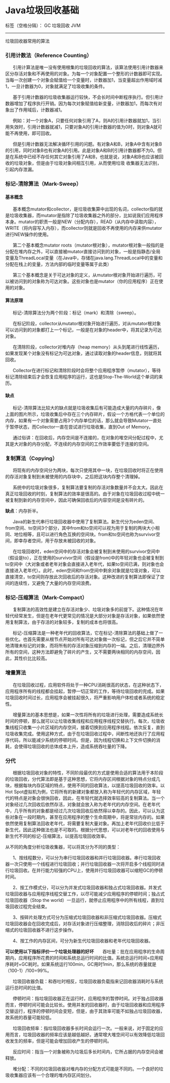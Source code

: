 ﻿# Java垃圾回收基础

标签（空格分隔）： GC 垃圾回收 JVM

---

垃圾回收器常用的算法  

### 引用计数法（Reference Counting）  

&#160; &#160; &#160;&#160;引用计算法是唯一没有使用根集的垃圾回收的算法，该算法使用引用计数器来区分存活对象和不再使用的对象。为每一个对象配置一个整形的计数器即可实现。当每一次创建一个对象会赋值给一个变量时，计数器加1，当变量超出作用域时减1，一旦计数器为0，对象就满足了垃圾收集的条件。  

&#160; &#160; &#160;&#160;基于引用计数器的垃圾收集器运行较快，不会长时间中断程序执行。但引用计数器增加了程序执行开销。因为每次对象赋值给新变量，计数器加1，而每次有对象出了作用域后，计数器减1。  

&#160; &#160; &#160;&#160;例如：对一个对象A，只要任何对象引用了A，则A的引用计数器就加1，当引用失效时，引用计数器就减1，只要对象A的引用计数器的值为0时，则对象A就可能不再使用，即可回收。    

&#160; &#160; &#160;&#160;但是引用计数器无法解决循环引用的问题。有对象A和B，对象A中含有对象B的引用，同时对象B也有对象A的引用。此是对象A和B的引用计数器都不为0。但是在系统中已经不存任何其它对象引用了A和B，也就是说，对象A和B也应该被回收的垃圾对象，但是由于垃圾对象间相互引用，从而使用垃圾 收集器无法识别，引起内存泄漏。   

### 标记-清除算法（Mark-Sweep）  

#### 基本概念  

&#160; &#160; &#160;&#160;基本概念mutator和collector，是垃圾收集算中出现的名词，collector指的就是垃圾收集器，而mutator是指除了垃圾收集器之外的部分，比如说我们应用程序本身。mutator的职责一般是NEW（分配内存），READ（从内存中读取内容），WRITE（将内容写入内存），而collector则就是回收不再使用的内存来供mutator进行NEW操作的使用。   

&#160; &#160; &#160;&#160;第二个基本概念mutator roots（mutator根对象），mutator根对象一般指的是分配在堆内存之外，可以直接被mutator直接访问到的对象，一般是指静态/全局变量及ThreadLocal变量（在Java中，存储在java.lang.ThreadLocal中的变量和分配在栈上的变量，方法内部的临时变量等属于此类）  

&#160; &#160; &#160;&#160;第三个基本概念是关于可达对象的定义，从mutator根对象开始进行遍历，可以被访问到的对象称为可达对象。这些对象也是mutator（你的应用程序）正在使用的对象。  

#### 算法原理  

&#160; &#160; &#160;&#160;标记-清除算法分为两个阶段：标记（mark）和清除（sweep）。  

&#160; &#160; &#160;&#160;在标记阶段，collector从mutator根对象开始进行遍历，对从mutator根对象可以访问到的对象都打上一个标记，一般是在对象的header中，将其记录为可达对象。  

&#160; &#160; &#160;&#160;在清除阶段，collector对堆内存（heap memory）从头到尾进行线性遍历，如果发现某个对象没有标记为可达对象，通过读取对象的header信息，则就将其回收。  

&#160; &#160; &#160;&#160;Collector在进行标记和清除阶段时会将整个应用程序暂停（mutator），等待标记清除结束后才会恢复应用程序的运行，这也是Stop-The-World这个单词的来历。  

#### 缺点
&#160; &#160; &#160;&#160;标记-清除算法比较大的缺点就是垃圾收集后有可能造成大量的内存碎片，像上面的图片所示，垃圾收集后中存在三个内存碎片，假设一个方格代表一个单位的内存，如果有一个对象需要占用3个内存单位的话，那么就会导致Mutator一直处于暂停状态，而Collector一直在尝试进行垃圾收集，直到Out of Memory。  

&#160; &#160; &#160;&#160;通过俗讲：在回收后，内存空间是不连接的，在对象的堆空间分配过程中，尤其是大对象的内存分配，不连续的内存空间的工作效率要低于连接的空间。  

### 复制算法（Copying）
&#160; &#160; &#160;&#160;将现有的内存空间分为两块，每次只使用其中一块，在垃圾回收时将正在使用的存活对象复制到未被使用的内存块中，之后把这块内存整个清理掉。

&#160; &#160; &#160;&#160;系统中的垃圾对象很多，复制算法要复制的存活对象数量并不会太大。因此在真正垃圾回收的时刻，复制算法的效率是很高的。由于对象在垃圾回收过程中统一被复制到新的内存空间中，因此可确保回收后的内容空间是没有碎片的。

**缺点**：内存折半。

&#160; &#160; &#160;&#160;Java的新生代串行垃圾回收器中使用了复制算法。新生代分为eden空间、from空间、to空间3个部分，其中from和to空间可以视为用于复制的两块大小相同、地位相等，且可以进行角色互换的空间块。from和to空间也称为survivor空间，即幸存者空间，用于存放未被回收的对象。  

&#160; &#160; &#160;&#160;在垃圾回收时，eden空间中的存活对象会被复制到未使用的survivor空间中（假设是to），正在使用的survivor空间（假设是from)中的年轻对象也会被复制到to空间中（大对象或者老年对象会直接进入老年代，如果to空间已满，则对象也会直接进入老年代）。此时，eden空间和from空间中剩余对象就是垃圾对象，可以直接清空，to空间则存放此次回收后的存活对象。这种改进的复制算法即保证了空间的连续性，又避免了大量的内存空间浪费。  

### 标记-压缩算法（Mark-Compact）

&#160; &#160; &#160;&#160;复制算法的高效性是建立在存活对象少、垃圾对象多的前提下。这种情况在年轻代经常发生，但是在老年代更常见的情况是大部分对象是存活对象，如果依然使用复制算法，由于存活的对象较多，复制的成本也将很高。

&#160; &#160; &#160;&#160;标记-压缩算法是一种老年代的回收算法，它在标记-清除算法的基础上做了一些优化。也首先需要从根节点开始对所有可达对象做一次标记，但之后它并不简单地清理未标记的对象，而将所有的存活对象压缩到内存的一端。之后，清理边界外所有的空间，这种方法即避免了碎片的产生，又不需要两块相同的内存空间，因此，其性价比比较高。

### 增量算法

&#160; &#160; &#160;&#160;在垃圾回收过程，应用软件将处于一种CPU消耗很高的状态，在这种状态下，应用程序所有的线程都会挂起，暂停一切正常的工作，等待垃圾回收的完成。如果垃圾回收时间过长，应用程序会被挂起很久，将严重影响用户体检或者系统的稳定性。

&#160; &#160; &#160;&#160;增量算法的基本思想是，如果一次性将所有的垃圾进行处理，需要造成系统长时间的停顿，那么就可以让垃圾收集线程和应用程序线程交替执行。每次，垃圾收集线程只收集一小片区域的内存空间，接着切换到应用程序线程。依次反复，直到垃圾收集完成。使用这种方式，由于在垃圾回收过程中，间断性地还执行了应用程序代码，所以能减少系统的停顿时间。但是，因为线程切换和上下文件切换的消耗，会使得垃圾回收的总体成本上升，造成系统吞吐量的下降。

### 分代

&#160; &#160; &#160;&#160;根据垃圾回收对象的特性，不同阶段最优的方式是使用合适的算法用于本阶段的垃圾回收，分代算法即是基于这种思想，它将内存区间根据对象的特点分成几块，根据每块内存区域的特点，使用不同的回收算法，以提高垃圾回收的效率。以Hot Spot虚拟机为例，它将所有的新建对象都放入称为年轻代的内存区域，年轻代的特点是对象会很快回收，因此，在年轻代就选择效率较高的复制算法。当一个对象经过几次回收后依然存活，对象就会放入称为老年代的内存空间。在老年代中，几乎所有的对象都是经过几次垃圾回收后依然得以幸存的。因此，可以认为这些对象在一段时期内，甚至在应用程序的整个生命周期中，将是常驻内存的。如果依然使用复制算法回收老年代，将需要复制大量对象。再加上老年代回收价比低于新生代，因此这种做法也是不可取的。根据分代思想，可以对老年代的回收使用与新生代不同的标记-压缩算法，以提高垃圾回收效率。

从不同的角度分析垃圾收集器，可以将其分为不同的类型：

&#160; &#160; &#160;&#160;1、按线程数分，可以分为串行垃圾回收器和并行垃圾回收器。串行垃圾回收器一次只使用一个线程进行垃圾回收；并行垃圾回收器一次将开启多个线程同时进行垃圾回收。在并行能力较强的CPU上，使用并行垃圾回收器可以缩短GC的停顿时间。

&#160; &#160; &#160;&#160;2、按工作模式分，可以分为并发式垃圾回收器和独占式垃圾回收器。并发式垃圾回收器与应用程序线程交替工作，以尽可能减少应用程序的停顿时间；独占式垃圾回收器（Stop the world）一旦运行，就停止应用程序中的所有线程，直到垃圾回收过程完全结束。

&#160; &#160; &#160;&#160;3、按碎片处理方式可分为压缩式垃圾回收器和非压缩式垃圾回收器。压缩式垃圾回收器会在回收完成后，对存活对象进行压缩整理，消除回收后的碎片；非压缩式的垃圾回收器不进行这步操作。

&#160; &#160; &#160;&#160;4、按工作的内存区间，可分为新生代垃圾回收器和老年代垃圾回收器。

**可以使用以下指标评价一个垃圾处理器的好坏**
&#160; &#160; &#160;&#160;吞吐量：批在应用程序的生命周期内，应用程序所花费的时间和系统总运行时间的比值。系统总运行时间=应用程序耗时+GC耗时。如果系统运行100min，GC用时1min，那么系统的吞量就是（100-1）/100=99%。

&#160; &#160; &#160;&#160;垃圾回收器负载：和吞吐时相反，垃圾回收器负载指来记回收器消耗时与系统运行总时间的比值。

&#160; &#160; &#160;&#160;停顿时间：指垃圾回收器正在运行时，应用程序的暂停时间。对于独占回收器而言，停顿时间可能会比较长。使用并发的回收器时，由于垃圾回收器和应用程序交替运行，程序的停顿时间会变短，但是，由于其效率可能不如独占垃圾回收器，故系统的吞量可能较低。

&#160; &#160; &#160;&#160;垃圾回收频率：指垃圾回收器多长时间会运行一次。一般来说，对于固定的应用而言，垃圾回收器的频率应该是越低越好。通常增大堆空间可以有效降低垃圾回收发生的频率，但是可能会增加回收产生的停顿时间。

&#160; &#160; &#160;&#160;反应时间：指当一个对象被称为垃圾后多长时间内，它所占据的内存空间会被释放。

&#160; &#160; &#160;&#160;堆分配：不同的垃圾回收器对堆内存的分配方式可能是不同的。一个良好的垃圾收集器应该有一个合理的堆内存区间划分。






